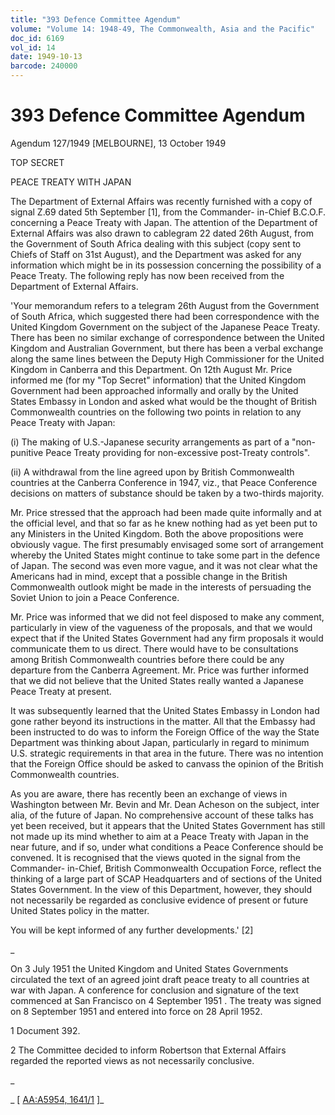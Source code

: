 ```yaml
---
title: "393 Defence Committee Agendum"
volume: "Volume 14: 1948-49, The Commonwealth, Asia and the Pacific"
doc_id: 6169
vol_id: 14
date: 1949-10-13
barcode: 240000
---
```


# 393 Defence Committee Agendum

Agendum 127/1949 [MELBOURNE], 13 October 1949

TOP SECRET

PEACE TREATY WITH JAPAN

The Department of External Affairs was recently furnished with a copy of signal Z.69 dated 5th September [1], from the Commander- in-Chief B.C.O.F. concerning a Peace Treaty with Japan. The attention of the Department of External Affairs was also drawn to cablegram 22 dated 26th August, from the Government of South Africa dealing with this subject (copy sent to Chiefs of Staff on 31st August), and the Department was asked for any information which might be in its possession concerning the possibility of a Peace Treaty. The following reply has now been received from the Department of External Affairs.

'Your memorandum refers to a telegram 26th August from the Government of South Africa, which suggested there had been correspondence with the United Kingdom Government on the subject of the Japanese Peace Treaty. There has been no similar exchange of correspondence between the United Kingdom and Australian Government, but there has been a verbal exchange along the same lines between the Deputy High Commissioner for the United Kingdom in Canberra and this Department. On 12th August Mr. Price informed me (for my "Top Secret" information) that the United Kingdom Government had been approached informally and orally by the United States Embassy in London and asked what would be the thought of British Commonwealth countries on the following two points in relation to any Peace Treaty with Japan:

(i) The making of U.S.-Japanese security arrangements as part of a "non-punitive Peace Treaty providing for non-excessive post-Treaty controls".

(ii) A withdrawal from the line agreed upon by British Commonwealth countries at the Canberra Conference in 1947, viz., that Peace Conference decisions on matters of substance should be taken by a two-thirds majority.

Mr. Price stressed that the approach had been made quite informally and at the official level, and that so far as he knew nothing had as yet been put to any Ministers in the United Kingdom. Both the above propositions were obviously vague. The first presumably envisaged some sort of arrangement whereby the United States might continue to take some part in the defence of Japan. The second was even more vague, and it was not clear what the Americans had in mind, except that a possible change in the British Commonwealth outlook might be made in the interests of persuading the Soviet Union to join a Peace Conference.

Mr. Price was informed that we did not feel disposed to make any comment, particularly in view of the vagueness of the proposals, and that we would expect that if the United States Government had any firm proposals it would communicate them to us direct. There would have to be consultations among British Commonwealth countries before there could be any departure from the Canberra Agreement. Mr. Price was further informed that we did not believe that the United States really wanted a Japanese Peace Treaty at present.

It was subsequently learned that the United States Embassy in London had gone rather beyond its instructions in the matter. All that the Embassy had been instructed to do was to inform the Foreign Office of the way the State Department was thinking about Japan, particularly in regard to minimum U.S. strategic requirements in that area in the future. There was no intention that the Foreign Office should be asked to canvass the opinion of the British Commonwealth countries.

As you are aware, there has recently been an exchange of views in Washington between Mr. Bevin and Mr. Dean Acheson on the subject, inter alia, of the future of Japan. No comprehensive account of these talks has yet been received, but it appears that the United States Government has still not made up its mind whether to aim at a Peace Treaty with Japan in the near future, and if so, under what conditions a Peace Conference should be convened. It is recognised that the views quoted in the signal from the Commander- in-Chief, British Commonwealth Occupation Force, reflect the thinking of a large part of SCAP Headquarters and of sections of the United States Government. In the view of this Department, however, they should not necessarily be regarded as conclusive evidence of present or future United States policy in the matter.

You will be kept informed of any further developments.' [2]

_

On 3 July 1951 the United Kingdom and United States Governments circulated the text of an agreed joint draft peace treaty to all countries at war with Japan. A conference for conclusion and signature of the text commenced at San Francisco on 4 September 1951 . The treaty was signed on 8 September 1951 and entered into force on 28 April 1952.

1 Document 392.

2 The Committee decided to inform Robertson that External Affairs regarded the reported views as not necessarily conclusive.

_

_ [ [AA:A5954, 1641/1](http://www.naa.gov.au/cgi-bin/Search?O=I&Number=240000) ]_
